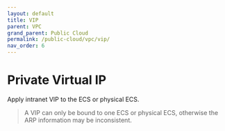 ```yaml
---
layout: default
title: VIP
parent: VPC
grand_parent: Public Cloud
permalink: /public-cloud/vpc/vip/
nav_order: 6
---
```

# Private Virtual IP

Apply intranet VIP to the ECS or physical ECS.

> A VIP can only be bound to one ECS or physical ECS, otherwise the ARP information may be inconsistent.
